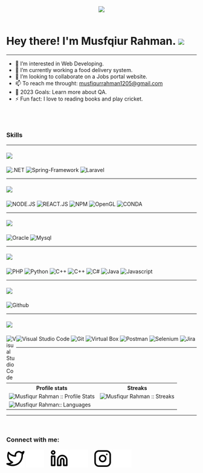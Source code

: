 <div id="header" align="center">
  <img src="https://media.giphy.com/media/M9gbBd9nbDrOTu1Mqx/giphy.gif" width="100"/>
</div>
<br>
<h1>
  Hey there! I'm Musfqiur Rahman.
  <img src="https://media.giphy.com/media/hvRJCLFzcasrR4ia7z/giphy.gif" width="30px"/>
</h1>
<hr>

- 👀 I’m interested in Web Developing.
- 🌱 I’m currently working a food delivery system.
- 💞️ I’m looking to collaborate on a Jobs portal website.
- 📫 To reach me throught: musfiqurrahman1205@gmail.com 
- 🥅 2023 Goals: Learn more about QA.
- ⚡ Fun fact: I love to reading books and play cricket.
<br>
<br>


### Skills

<hr>
<h4><img height="26px" src="https://img.shields.io/badge/Framework-695b55"/></h4>

<span><img src="https://img.shields.io/badge/.NET-512BD4?style=for-the-badge&logo=dotnet&logoColor=white" alt=".NET"/></span>
<span><img src="https://img.shields.io/badge/Spring-Framework-005A87?style=for-the-badge&logo=Spring&logoColor=white" alt="Spring-Framework"/></span>
<span><img src="https://img.shields.io/badge/Laravel-512BD4?style=for-the-badge&logo=laravel&logoColor=white" alt="Laravel"/></span>
<hr>
<h4><img height="26px" src="https://img.shields.io/badge/Library-216F5"/></h4>
<span><img src="https://img.shields.io/badge/Node.js-339933?style=for-the-badge&logo=nodedotjs&logoColor=white"alt="NODE.JS"/></span>
<span><img src="https://img.shields.io/badge/React-20232A?style=for-the-badge&logo=react&logoColor=61DAFB "alt="REACT.JS"/></span>
<span><img src="https://img.shields.io/badge/npm-CB3837?style=for-the-badge&logo=npm&logoColor=white"alt="NPM"/></span>
<span><img src="https://img.shields.io/badge/OpenGL-FFFFFF?style=for-the-badge&logo=opengl "alt="OpenGL"/></span>
<span><img src="https://img.shields.io/badge/conda-342B029.svg?&style=for-the-badge&logo=anaconda&logoColor=white "alt="CONDA"/></span>
<hr>
<h4><img height="26px" src="https://img.shields.io/badge/Database-979a9b"/></h4>
<span><img src="https://img.shields.io/badge/Oracle-F80000?style=for-the-badge&logo=Oracle&logoColor=white" alt="Oracle"/></span>
<span><img src="https://img.shields.io/badge/MySQL-005C84?style=for-the-badge&logo=mysql&logoColor=white" alt="Mysql"/></span>

<hr>
<h4><img height="26px" src="https://img.shields.io/badge/Language-467870"/></h4>

<span><img src="https://img.shields.io/badge/PHP-777BB4?style=for-the-badge&logo=php&logoColor=white" alt="PHP"/></span>
<span><img src="https://img.shields.io/badge/Python-FFD43B?style=for-the-badge&logo=python&logoColor=blue" alt="Python"/></span>
<span><img src="https://img.shields.io/badge/C-00599C?style=for-the-badge&logo=c&logoColor=white" alt="C++"/></span>
<span><img src="https://img.shields.io/badge/C%2B%2B-00599C?style=for-the-badge&logo=c%2B%2B&logoColor=white" alt="C++"/></span>
<span><img src="https://img.shields.io/badge/C%23-239120?style=for-the-badge&logo=c-sharp&logoColor=white" alt="C#"/></span>
<span><img src="https://img.shields.io/badge/Java-ED8B00?style=for-the-badge&logo=java&logoColor=white" alt="Java"/></span>
<span><img src="https://img.shields.io/badge/JavaScript-323330?style=for-the-badge&logo=javascript&logoColor=F7DF1E" alt="Javascript"/></span>
<hr>

<h4><img height="26px" src="https://img.shields.io/badge/Platform-487088"/></h4>

<span><img src="https://img.shields.io/badge/GitHub-100000?style=for-the-badge&logo=github&logoColor=white" alt="Github"/></span>

<hr>
<h4><img height="26px" src="https://img.shields.io/badge/Tool-6c598f"/></h4>
<span><img align="left" alt="Visual Studio Code" width="26px" src="https://cdn.jsdelivr.net/gh/devicons/devicon/icons/vscode/vscode-original.svg"/></span>
<span><img src="https://img.shields.io/badge/VSCode-0078D4?style=for-the-badge&logo=visual%20studio%20code&logoColor=white" alt="Visual Studio Code"/></span>
<span><img src="https://img.shields.io/badge/GIT-E44C30?style=for-the-badge&logo=git&logoColor=white" alt="Git"/></span>
<span><img src="https://img.shields.io/badge/VirtualBox-21416b?style=for-the-badge&logo=VirtualBox&logoColor=white" alt="Virtual Box"/></span>
<span><img src="https://img.shields.io/badge/Postman-21416b?style=for-the-badge&logo=Postman&logoColor=green" alt="Postman"/></span>
<span><img src="https://img.shields.io/badge/Selenium-43B02A?style=for-the-badge&logo=Selenium&logoColor=white"alt="Selenium"/></span>
<span><img src="https://img.shields.io/badge/Jira-43B02A?style=for-the-badge&logo=Jira&logoColor=yellow"alt="Jira"/></span>

<hr>

<br>


<br>

<p align="center">
   <table>
      <tr>
       <th>Profile stats  </th>
       <th>Streaks</th>
     </tr>
      <tr>
       <td><img alt="Musfiqur Rahman :: Profile Stats" src="https://github-readme-stats.vercel.app/api?username=MusfiqurRahman23&show_icons=true&theme=tokyonight"> </td><br>
       <td><img alt="Musfiqur Rahman :: Streaks" src="https://github-readme-streak-stats.herokuapp.com/?user=MusfiqurRahman23&show_icons=true&theme=nightowl"> </td>
     </tr>
     <tr>
        <td>
          <img alt="Musfiqur Rahman:: Languages" 
            src="https://github-readme-stats.vercel.app/api/top-langs/?username=MusfiqurRahman23&layout=compact">
        </td> 
      </tr>
   </table>
</p>
<hr>

<br>

### Connect with me:

[![website](./img/twitter-light.svg)](https://twitter.com/Musfiqu29358969?fbclid=IwAR0XA9OsB8Zoeme_xqmnIvcBcg5mc2XXc-jTvDHUuVWsdqERUiIN3vogdpg)
[![website](./img/twitter-dark.svg)](https://twitter.com/Musfiqu29358969?fbclid=IwAR0XA9OsB8Zoeme_xqmnIvcBcg5mc2XXc-jTvDHUuVWsdqERUiIN3vogdpg)
&nbsp;&nbsp;
[![website](./img/linkedin-light.svg)](https://www.linkedin.com/in/musfiqur-rahman-a20a841b0/)
[![website](./img/linkedin-dark.svg)](https://www.linkedin.com/in/musfiqur-rahman-a20a841b0/)
&nbsp;&nbsp;
[![website](./img/instagram-light.svg)](https://www.instagram.com/m_u_s_h_i_75/?fbclid=IwAR1bxpXqlCFscw1iNc35Haz4FP-ANpfsXXi2OxA97_Tn6yfG74SwZGBUltY)
[![website](./img/instagram-dark.svg)](https://www.instagram.com/m_u_s_h_i_75/?fbclid=IwAR1bxpXqlCFscw1iNc35Haz4FP-ANpfsXXi2OxA97_Tn6yfG74SwZGBUltY=IwAR1bxpXqlCFscw1iNc35Haz4FP-ANpfsXXi2OxA97_Tn6yfG74SwZGBUltY)
<br>
